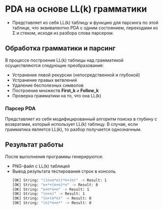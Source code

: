 # PDA на основе LL(k) грамматики 
- Представляет из себя LL(k) таблицу и функцию для парсинга по этой таблице, что эквивалентно PDA с одним состоянием, переходами из Σ и стеком, исходя из разбора слова парсером.
## Обработка грамматики и парсинг
В процессе построения LL(k) таблицы над грамматикой осуществляются следующие преобразования:
- Устранение левой рекурсии (непосредственной и глубокой)
- Устранение правых ветвлений
- Удаление бесполезных символов
- Построение множеств **First_k** и **Follow_k**
- Проверка грамматики на то, что она LL(k)
### Парсер PDA
Представляет из себя модифицированный алгоритм поиска в глубину с возвратами, который использует LL(k) таблицу. В случае, если грамматика является LL(k), то разбор получается однозначным.
## Результат работы
После выполнения программы генерируются:
- PNG-файл с LL(k) таблицей
- Вывод результата тестирования строк в консоль
    ```bash
    [OK] String: "((n+n*n))*n+(n)" -> Result: 1
    [OK] String: "n+*+(n+n)*n" -> Result: 0
    [OK] String: "n+n*n+n" -> Result: 1
    [OK] String: "(n+n)" -> Result: 1
    [OK] String: "(n+(n*n)" -> Result: 0
    [OK] String: "(n)*n+n*" -> Result: 0
    ```
